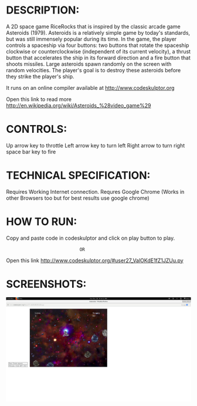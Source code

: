 DESCRIPTION:
=============

A 2D space game RiceRocks that is inspired by the classic arcade game Asteroids (1979). Asteroids is a relatively simple game by today's standards, but was still immensely popular during its time. In the game, the player controls a spaceship via four buttons: two buttons that rotate the spaceship clockwise or counterclockwise (independent of its current velocity), a thrust button that accelerates the ship in its forward direction and a fire button that shoots missiles. Large asteroids spawn randomly on the screen with random velocities. The player's goal is to destroy these asteroids before they strike the player's ship.

It runs on an online compiler available at http://www.codeskulptor.org

Open this link to read more http://en.wikipedia.org/wiki/Asteroids_%28video_game%29


CONTROLS:
==========

Up arrow key to throttle
Left arrow key to turn left
Right arrow to turn right
space bar key to fire

TECHNICAL SPECIFICATION:
=========================

Requires Working Internet connection.
Requres Google Chrome (Works in other Browsers too but for best results use google chrome)


HOW TO RUN:
============

Copy and paste code in codeskulptor and click on play button to play.

                                OR

Open this link http://www.codeskulptor.org/#user27_ValOKdE1fZ1JZUu.py


SCREENSHOTS:
=============

![](https://github.com/aman400/Asteroids/blob/master/Screenshots/Screenshot%20from%202013-12-15%2018:14:11.png)

